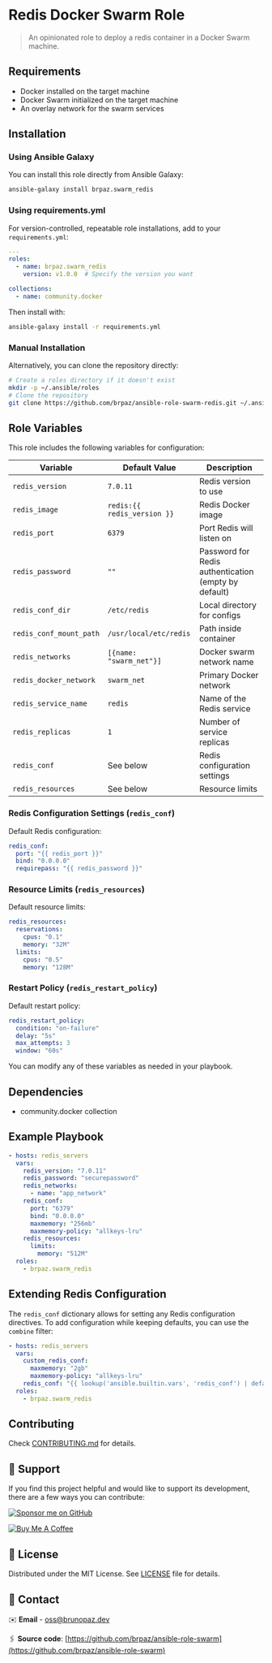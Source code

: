 # Redis Docker Swarm Role

> An opinionated role to deploy a redis container in a Docker Swarm machine.

## Requirements

- Docker installed on the target machine
- Docker Swarm initialized on the target machine
- An overlay network for the swarm services

## Installation

### Using Ansible Galaxy

You can install this role directly from Ansible Galaxy:

```bash
ansible-galaxy install brpaz.swarm_redis
```

### Using requirements.yml

For version-controlled, repeatable role installations, add to your `requirements.yml`:

```yaml
---
roles:
  - name: brpaz.swarm_redis
    version: v1.0.0  # Specify the version you want

collections:
  - name: community.docker
```

Then install with:

```bash
ansible-galaxy install -r requirements.yml
```

### Manual Installation

Alternatively, you can clone the repository directly:

```bash
# Create a roles directory if it doesn't exist
mkdir -p ~/.ansible/roles
# Clone the repository
git clone https://github.com/brpaz/ansible-role-swarm-redis.git ~/.ansible/roles/brpaz.swarm_redis
```

## Role Variables

This role includes the following variables for configuration:

| Variable                | Default Value               | Description                                          |
| ----------------------- | --------------------------- | ---------------------------------------------------- |
| `redis_version`         | `7.0.11`                    | Redis version to use                                 |
| `redis_image`           | `redis:{{ redis_version }}` | Redis Docker image                                   |
| `redis_port`            | `6379`                      | Port Redis will listen on                            |
| `redis_password`        | `""`                        | Password for Redis authentication (empty by default) |
| `redis_conf_dir`        | `/etc/redis`                | Local directory for configs                          |
| `redis_conf_mount_path` | `/usr/local/etc/redis`      | Path inside container                                |
| `redis_networks`        | `[{name: "swarm_net"}]`     | Docker swarm network name                            |
| `redis_docker_network`  | `swarm_net`                 | Primary Docker network                               |
| `redis_service_name`    | `redis`                     | Name of the Redis service                            |
| `redis_replicas`        | `1`                         | Number of service replicas                           |
| `redis_conf`            | See below                   | Redis configuration settings                         |
| `redis_resources`       | See below                   | Resource limits                                      |  |

### Redis Configuration Settings (`redis_conf`)

Default Redis configuration:

```yaml
redis_conf:
  port: "{{ redis_port }}"
  bind: "0.0.0.0"
  requirepass: "{{ redis_password }}"
```

### Resource Limits (`redis_resources`)

Default resource limits:

```yaml
redis_resources:
  reservations:
    cpus: "0.1"
    memory: "32M"
  limits:
    cpus: "0.5"
    memory: "128M"
```

### Restart Policy (`redis_restart_policy`)

Default restart policy:

```yaml
redis_restart_policy:
  condition: "on-failure"
  delay: "5s"
  max_attempts: 3
  window: "60s"
```

You can modify any of these variables as needed in your playbook.

## Dependencies

- community.docker collection

## Example Playbook

```yaml
- hosts: redis_servers
  vars:
    redis_version: "7.0.11"
    redis_password: "securepassword"
    redis_networks:
      - name: "app_network"
    redis_conf:
      port: "6379"
      bind: "0.0.0.0"
      maxmemory: "256mb"
      maxmemory-policy: "allkeys-lru"
    redis_resources:
      limits:
        memory: "512M"
  roles:
    - brpaz.swarm_redis
```

## Extending Redis Configuration

The `redis_conf` dictionary allows for setting any Redis configuration directives. To add configuration while keeping defaults, you can use the `combine` filter:

```yaml
- hosts: redis_servers
  vars:
    custom_redis_conf:
      maxmemory: "2gb"
      maxmemory-policy: "allkeys-lru"
    redis_conf: "{{ lookup('ansible.builtin.vars', 'redis_conf') | default({}) | combine(custom_redis_conf) }}"
  roles:
    - brpaz.swarm_redis
```

## Contributing

Check [CONTRIBUTING.md](CONTRIBUTING.md) for details.

## 🫶 Support

If you find this project helpful and would like to support its development, there are a few ways you can contribute:

[![Sponsor me on GitHub](https://img.shields.io/badge/Sponsor-%E2%9D%A4-%23db61a2.svg?&logo=github&logoColor=red&&style=for-the-badge&labelColor=white)](https://github.com/sponsors/brpaz)

<a href="https://www.buymeacoffee.com/Z1Bu6asGV" target="_blank"><img src="https://www.buymeacoffee.com/assets/img/custom_images/orange_img.png" alt="Buy Me A Coffee" style="height: auto !important;width: auto !important;" ></a>

## 📃 License

Distributed under the MIT License.
See [LICENSE](LICENSE.md) file for details.

## 📩 Contact

✉️ **Email** - [oss@brunopaz.dev](oss@brunopaz.dev)

🖇️ **Source code**: [https://github.com/brpaz/ansible-role-swarm](https://github.com/brpaz/ansible-role-swarm)


